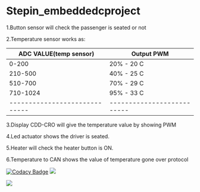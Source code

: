 # Stepin_embeddedcproject

1.Button sensor will check the passenger is seated or not

2.Temperature sensor works as:

ADC VALUE(temp sensor)       |     Output PWM
-----------------------------|--------------------------
0-200                        |       20% - 20 C
210-500                      |       40% - 25 C
510-700                      |       70% - 29 C
710-1024                     |       95% - 33 C
-----------------------------|--------------------------

3.Display CDD-CRO will give the temperature value  by showing PWM

4.Led actuator shows the driver is seated.

5.Heater will check the heater button is ON.

6.Temperature to CAN shows the value of temperature gone over protocol




[![Codacy Badge](https://app.codacy.com/project/badge/Grade/acb747e31b5544b88a82582c375cce5b)](https://www.codacy.com/gh/divyaspandu/Stepin_embeddedcproject/dashboard?utm_source=github.com&amp;utm_medium=referral&amp;utm_content=divyaspandu/Stepin_embeddedcproject&amp;utm_campaign=Badge_Grade)
![](https://www.code-inspector.com/project/28022/score/svg)

![](https://www.code-inspector.com/project/28022/status/svg)
